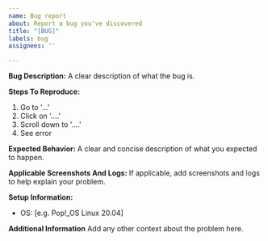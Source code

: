 ```yaml
---
name: Bug report
about: Report a bug you've discovered
title: "[BUG]"
labels: bug
assignees: ''

---
```


**Bug Description:**
A clear description of what the bug is.

**Steps To Reproduce:**
1. Go to '...'
2. Click on '....'
3. Scroll down to '....'
4. See error

**Expected Behavior:**
A clear and concise description of what you expected to happen.

**Applicable Screenshots And Logs:**
If applicable, add screenshots and logs to help explain your problem.

**Setup Information:**
- OS: [e.g. Pop!_OS Linux 20.04]

**Additional Information**
Add any other context about the problem here.
